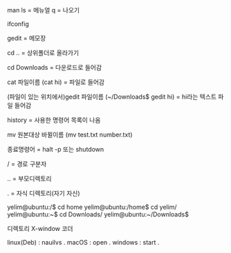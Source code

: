 man ls = 메뉴얼
	q = 나오기

ifconfig

gedit = 메모장

cd .. = 상위폴더로 올라가기

cd Downloads = 다운로드로 들어감

cat 파일이름 (cat hi) = 파일로 들어감

(파일이 있는 위치에서)gedit 파일이름 (~/Downloads$ gedit hi) = hi라는 텍스트 파일 들어감

history = 사용한 명령어 목록이 나옴 

mv 원본대상 바뀔이름 (mv test.txt number.txt)

종료명령어 = halt -p 또는 shutdown

/ = 경로 구분자

.. =  부모디렉토리

. = 자식 디렉토리(자기 자신)





yelim@ubuntu:/$ cd home
yelim@ubuntu:/home$ cd yelim/
yelim@ubuntu:~$ cd Downloads/
yelim@ubuntu:~/Downloads$ 



디렉토리 X-window 코더

linux(Deb) : nauilvs .
macOS : open .
windows : start .